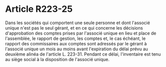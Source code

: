 # Article R223-25

Dans les sociétés qui comportent une seule personne et dont l'associé unique n'est pas le seul gérant, et en ce qui concerne les décisions d'approbation des comptes prises par l'associé unique en lieu et place de l'assemblée, le rapport de gestion, les comptes et, le cas échéant, le rapport des commissaires aux comptes sont adressés par le gérant à l'associé unique un mois au moins avant l'expiration du délai prévu au deuxième alinéa de l'article L. 223-31. Pendant ce délai, l'inventaire est tenu au siège social à la disposition de l'associé unique.
